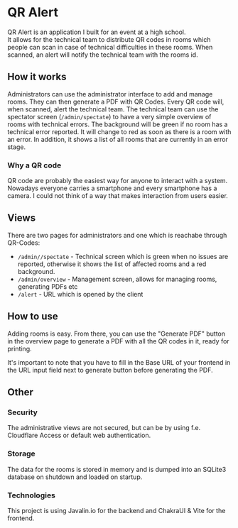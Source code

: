 # QR Alert

QR Alert is an application I built for an event at a high school. <br/>
It allows for the technical team to distribute QR codes in rooms which people can scan in case of technical difficulties in these rooms. When scanned, an alert will notify the technical team with the rooms id.

## How it works
Administrators can use the administrator interface to add and manage rooms. They can then generate a PDF with QR Codes. Every QR code will, when scanned, alert the technical team. 
The technical team can use the spectator screen (`/admin/spectate`) to have a very simple overview of rooms with technical errors. The background will be green if no room has a technical error reported. It will change to red as soon as there is a room with an error. In addition, it shows a list of all rooms that are currently in an error stage.

### Why a QR code
QR code are probably the easiest way for anyone to interact with a system. Nowadays everyone carries a smartphone and every smartphone has a camera. I could not think of a way that makes interaction from users easier.


## Views
There are two pages for administrators and one which is reachabe through QR-Codes:
- `/admin//spectate` - Technical screen which is green when no issues are reported, otherwise it shows the list of affected rooms and a red background.
- `/admin/overview` - Management screen, allows for managing rooms, generating PDFs etc
- `/alert` - URL which is opened by the client

## How to use
Adding rooms is easy. From there, you can use the "Generate PDF" button in the overview page to generate a PDF with all the QR codes in it, ready for printing. 

It's important to note that you have to fill in the Base URL of your frontend in the URL input field next to generate button before generating the PDF.

## Other
### Security
The administrative views are not secured, but can be by using f.e. Cloudflare Access or default web authentication.

### Storage
The data for the rooms is stored in memory and is dumped into an SQLite3 database on shutdown and loaded on startup.

### Technologies
This project is using Javalin.io for the backend and ChakraUI & Vite for the frontend.


